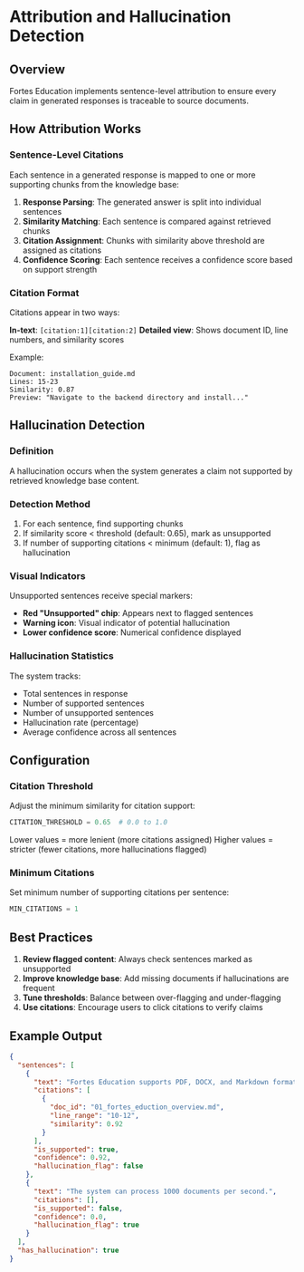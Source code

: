 # Attribution and Hallucination Detection

## Overview

Fortes Education implements sentence-level attribution to ensure every claim in generated responses is traceable to source documents.

## How Attribution Works

### Sentence-Level Citations

Each sentence in a generated response is mapped to one or more supporting chunks from the knowledge base:

1. **Response Parsing**: The generated answer is split into individual sentences
2. **Similarity Matching**: Each sentence is compared against retrieved chunks
3. **Citation Assignment**: Chunks with similarity above threshold are assigned as citations
4. **Confidence Scoring**: Each sentence receives a confidence score based on support strength

### Citation Format

Citations appear in two ways:

**In-text**: `[citation:1][citation:2]`
**Detailed view**: Shows document ID, line numbers, and similarity scores

Example:
```
Document: installation_guide.md
Lines: 15-23
Similarity: 0.87
Preview: "Navigate to the backend directory and install..."
```

## Hallucination Detection

### Definition

A hallucination occurs when the system generates a claim not supported by retrieved knowledge base content.

### Detection Method

1. For each sentence, find supporting chunks
2. If similarity score < threshold (default: 0.65), mark as unsupported
3. If number of supporting citations < minimum (default: 1), flag as hallucination

### Visual Indicators

Unsupported sentences receive special markers:

- **Red "Unsupported" chip**: Appears next to flagged sentences
- **Warning icon**: Visual indicator of potential hallucination
- **Lower confidence score**: Numerical confidence displayed

### Hallucination Statistics

The system tracks:
- Total sentences in response
- Number of supported sentences
- Number of unsupported sentences
- Hallucination rate (percentage)
- Average confidence across all sentences

## Configuration

### Citation Threshold

Adjust the minimum similarity for citation support:

```python
CITATION_THRESHOLD = 0.65  # 0.0 to 1.0
```

Lower values = more lenient (more citations assigned)
Higher values = stricter (fewer citations, more hallucinations flagged)

### Minimum Citations

Set minimum number of supporting citations per sentence:

```python
MIN_CITATIONS = 1
```

## Best Practices

1. **Review flagged content**: Always check sentences marked as unsupported
2. **Improve knowledge base**: Add missing documents if hallucinations are frequent
3. **Tune thresholds**: Balance between over-flagging and under-flagging
4. **Use citations**: Encourage users to click citations to verify claims

## Example Output

```json
{
  "sentences": [
    {
      "text": "Fortes Education supports PDF, DOCX, and Markdown formats.",
      "citations": [
        {
          "doc_id": "01_fortes_eduction_overview.md",
          "line_range": "10-12",
          "similarity": 0.92
        }
      ],
      "is_supported": true,
      "confidence": 0.92,
      "hallucination_flag": false
    },
    {
      "text": "The system can process 1000 documents per second.",
      "citations": [],
      "is_supported": false,
      "confidence": 0.0,
      "hallucination_flag": true
    }
  ],
  "has_hallucination": true
}
```


